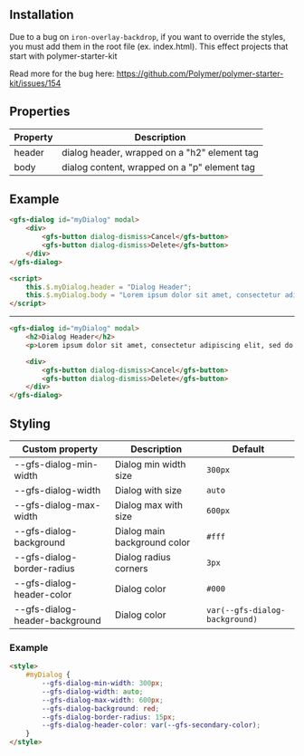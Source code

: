 ## Installation
Due to a bug on `iron-overlay-backdrop`, if you want to override the styles, you must add them in the root file (ex. index.html).
This effect projects that start with polymer-starter-kit

Read more for the bug here:
https://github.com/Polymer/polymer-starter-kit/issues/154

## Properties
Property | Description
---------|-------------
header   | dialog header, wrapped on a "h2" element tag
body     | dialog content, wrapped on a "p" element tag

## Example

```html
<gfs-dialog id="myDialog" modal>
    <div>
        <gfs-button dialog-dismiss>Cancel</gfs-button>
        <gfs-button dialog-dismiss>Delete</gfs-button>
    </div>
</gfs-dialog>

<script>
    this.$.myDialog.header = "Dialog Header";
    this.$.myDialog.body = "Lorem ipsum dolor sit amet, consectetur adipiscing elit, sed do eiusmod tempor...";
</script>

```

------------------------------------------------------------------------------------------------------------------

```html
<gfs-dialog id="myDialog" modal>
    <h2>Dialog Header</h2>
    <p>Lorem ipsum dolor sit amet, consectetur adipiscing elit, sed do eiusmod tempor...</p>

    <div>
        <gfs-button dialog-dismiss>Cancel</gfs-button>
        <gfs-button dialog-dismiss>Delete</gfs-button>
    </div>
</gfs-dialog>
```

## Styling
Custom property | Description | Default
----------------|-------------|----------
--gfs-dialog-min-width | Dialog min width size | `300px`
--gfs-dialog-width | Dialog with size | `auto`
--gfs-dialog-max-width | Dialog max with size | `600px`
--gfs-dialog-background | Dialog main background color | `#fff`
--gfs-dialog-border-radius | Dialog radius corners | `3px`
--gfs-dialog-header-color | Dialog color | `#000`
--gfs-dialog-header-background | Dialog color | `var(--gfs-dialog-background)`

### Example
```html
<style>
    #myDialog {
        --gfs-dialog-min-width: 300px;
        --gfs-dialog-width: auto;
        --gfs-dialog-max-width: 600px;
        --gfs-dialog-background: red;
        --gfs-dialog-border-radius: 15px;
        --gfs-dialog-header-color: var(--gfs-secondary-color);
    }
</style>
```
